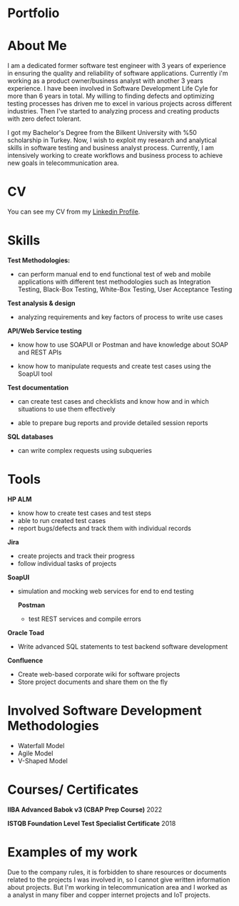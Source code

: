 # Portfolio
# **About Me**

I am a dedicated former software test engineer with 3 years of experience in ensuring the quality and reliability of software applications. Currently i'm working as a product owner/business analyst with another 3 years experience. I have been involved in Software Development Life Cyle for more than 6 years in total.
My willing to finding defects and optimizing testing processes has driven me to excel in various projects across different industries. Then I've started to analyzing process and creating products with zero defect tolerant.

I got my Bachelor's Degree from the Bilkent University with %50 scholarship in Turkey. Now, I wish to exploit my research and analytical skills in software testing and business analyst process.
Currently, I am intensively working to create workflows and business process to achieve new goals in telecommunication area.

# **CV**

You can see my CV from my [Linkedin Profile]([url](https://www.linkedin.com/in/arda-akman-b1b00050/)).


# **Skills**

**Test Methodologies:**

  - can perform manual end to end functional test of web and mobile applications with different test methodologies such as Integration Testing, Black-Box Testing, White-Box Testing, User Acceptance Testing
  
**Test analysis & design**

 - analyzing requirements and key factors of process to write use cases
  
  **API/Web Service testing**

  - know how to use SOAPUI or Postman and have knowledge about SOAP and REST APIs
  
  - know how to manipulate requests and create test cases using the SoapUI tool
  
**Test documentation**

  - can create test cases and checklists and know how and in which situations to use them effectively
  
  - able to prepare bug reports and provide detailed session reports
  
**SQL databases**

- can write complex requests using subqueries
  
# **Tools**

**HP ALM**

- know how to create test cases and test steps
- able to run created test cases
- report bugs/defects and track them with individual records

**Jira**

- create projects and track their progress
- follow individual tasks of projects

**SoapUI**

- simulation and mocking web services for end to end testing

  **Postman**
  - test REST services and compile errors
 
 **Oracle Toad**
 - Write advanced SQL statements to test backend software development

**Confluence**
- Create web-based corporate wiki for software projects
- Store project documents and share them on the fly

# **Involved Software Development Methodologies**
- Waterfall Model
- Agile Model
- V-Shaped Model

# **Courses/ Certificates**
**IIBA Advanced Babok v3 (CBAP Prep Course)** 2022

**ISTQB Foundation Level Test Specialist Certificate** 2018

# **Examples of my work**
Due to the company rules, it is forbidden to share resources or documents related to the projects I was involved in, so I cannot give written information about projects. But I'm working in telecommunication area and I worked as a analyst in many fiber and copper internet projects and IoT projects.
